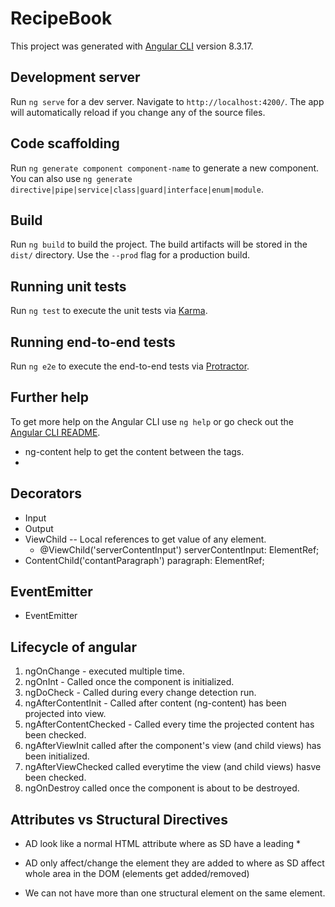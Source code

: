 # RecipeBook

This project was generated with [Angular CLI](https://github.com/angular/angular-cli) version 8.3.17.

## Development server

Run `ng serve` for a dev server. Navigate to `http://localhost:4200/`. The app will automatically reload if you change any of the source files.

## Code scaffolding

Run `ng generate component component-name` to generate a new component. You can also use `ng generate directive|pipe|service|class|guard|interface|enum|module`.

## Build

Run `ng build` to build the project. The build artifacts will be stored in the `dist/` directory. Use the `--prod` flag for a production build.

## Running unit tests

Run `ng test` to execute the unit tests via [Karma](https://karma-runner.github.io).

## Running end-to-end tests

Run `ng e2e` to execute the end-to-end tests via [Protractor](http://www.protractortest.org/).

## Further help

To get more help on the Angular CLI use `ng help` or go check out the [Angular CLI README](https://github.com/angular/angular-cli/blob/master/README.md).



* ng-content help to get the content between the tags.
* 

Decorators
----------

* Input
* Output
* ViewChild -- Local references to get value of any element.
  * @ViewChild('serverContentInput') serverContentInput: ElementRef;
* ContentChild('contantParagraph') paragraph: ElementRef;



EventEmitter
------------

* EventEmitter

Lifecycle of angular
--------------------

1. ngOnChange - executed multiple time.
2. ngOnInt - Called once the component is initialized.
3. ngDoCheck - Called during every change detection run.
4. ngAfterContentInit - Called after content (ng-content) has been projected into view.
5. ngAfterContentChecked - Called every time the projected content has been checked.
6. ngAfterViewInit called after the component's view (and child views) has been initialized.
7. ngAfterViewChecked called everytime the view (and child views) hasve been checked.
8. ngOnDestroy called once the component is about to be destroyed.



Attributes vs Structural Directives
-----------------------------------

* AD look like a normal HTML attribute where as SD have a leading *
* AD only affect/change the element they are added to where as SD affect whole area in the DOM (elements get added/removed)



* We can not have more than one structural element on the same element.